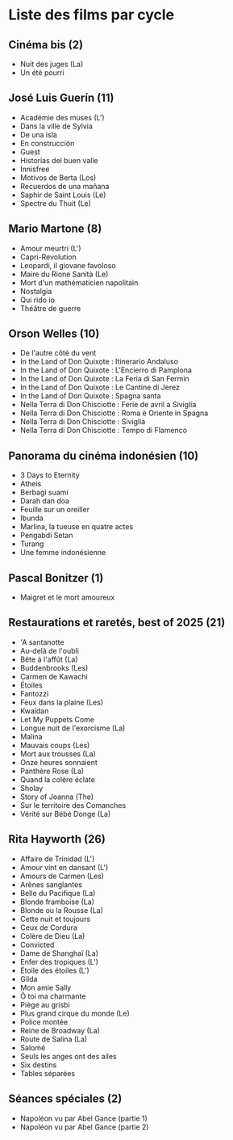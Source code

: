 # Liste des films par cycle

## Cinéma bis (2)

  * Nuit des juges (La)  
  * Un été pourri

## José Luis Guerín (11)

  * Académie des muses (L')  
  * Dans la ville de Sylvia  
  * De una isla  
  * En construcción  
  * Guest  
  * Historias del buen valle  
  * Innisfree  
  * Motivos de Berta (Los)  
  * Recuerdos de una mañana  
  * Saphir de Saint Louis (Le)  
  * Spectre du Thuit (Le)

## Mario Martone (8)

  * Amour meurtri (L')  
  * Capri-Revolution  
  * Leopardi, il giovane favoloso  
  * Maire du Rione Sanità (Le)  
  * Mort d'un mathématicien napolitain  
  * Nostalgia  
  * Qui rido io  
  * Théâtre de guerre

## Orson Welles (10)

  * De l'autre côté du vent  
  * In the Land of Don Quixote : Itinerario Andaluso  
  * In the Land of Don Quixote : L'Encierro di Pamplona  
  * In the Land of Don Quixote : La Feria di San Fermin  
  * In the Land of Don Quixote : Le Cantine di Jerez  
  * In the Land of Don Quixote : Spagna santa  
  * Nella Terra di Don Chisciotte : Ferie de avril a Siviglia  
  * Nella Terra di Don Chisciotte : Roma è Oriente in Spagna  
  * Nella Terra di Don Chisciotte : Siviglia  
  * Nella Terra di Don Chisciotte : Tempo di Flamenco

## Panorama du cinéma indonésien (10)

  * 3 Days to Eternity  
  * Atheis  
  * Berbagi suami  
  * Darah dan doa  
  * Feuille sur un oreiller  
  * Ibunda  
  * Marlina, la tueuse en quatre actes  
  * Pengabdi Setan  
  * Turang  
  * Une femme indonésienne

## Pascal Bonitzer (1)

  * Maigret et le mort amoureux

## Restaurations et raretés, best of 2025 (21)

  * 'A santanotte  
  * Au-delà de l'oubli  
  * Bête à l'affût (La)  
  * Buddenbrooks (Les)  
  * Carmen de Kawachi  
  * Étoiles  
  * Fantozzi  
  * Feux dans la plaine (Les)  
  * Kwaïdan  
  * Let My Puppets Come  
  * Longue nuit de l'exorcisme (La)  
  * Malina  
  * Mauvais coups (Les)  
  * Mort aux trousses (La)  
  * Onze heures sonnaient  
  * Panthère Rose (La)  
  * Quand la colère éclate  
  * Sholay  
  * Story of Joanna (The)  
  * Sur le territoire des Comanches  
  * Vérité sur Bébé Donge (La)

## Rita Hayworth (26)

  * Affaire de Trinidad (L')  
  * Amour vint en dansant (L')  
  * Amours de Carmen (Les)  
  * Arènes sanglantes  
  * Belle du Pacifique (La)  
  * Blonde framboise (La)  
  * Blonde ou la Rousse (La)  
  * Cette nuit et toujours  
  * Ceux de Cordura  
  * Colère de Dieu (La)  
  * Convicted  
  * Dame de Shanghaï (La)  
  * Enfer des tropiques (L')  
  * Étoile des étoiles (L')  
  * Gilda  
  * Mon amie Sally  
  * Ô toi ma charmante  
  * Piège au grisbi  
  * Plus grand cirque du monde (Le)  
  * Police montée  
  * Reine de Broadway (La)  
  * Route de Salina (La)  
  * Salomé  
  * Seuls les anges ont des ailes  
  * Six destins  
  * Tables séparées

## Séances spéciales (2)

  * Napoléon vu par Abel Gance (partie 1)  
  * Napoléon vu par Abel Gance (partie 2)  
